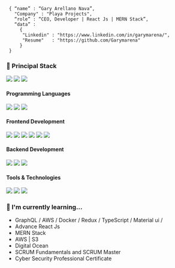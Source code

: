 

```shell
 { “name” : “Gary Arellano Nava”,
   "Company" : "Playa Projects",
   “role” : “CEO, Developer | React Js | MERN Stack”,
   “data” : 
     { 		 
      "Linkedin" : "https://www.linkedin.com/in/garymarena/", 
      "Resume"   : "https://github.com/Garymarena"
     }
 }
```

<h3>
  🚀 Principal Stack
</h3> 
<p>
  <img src="https://img.shields.io/badge/React-20232A?style=for-the-badge&logo=react&logoColor=61DAFB">
  <img src="https://img.shields.io/badge/redux-%23593d88.svg?style=for-the-badge&logo=redux&logoColor=white">
  <img src="https://img.shields.io/badge/Visual%20Studio-5C2D91.svg?style=for-the-badge&logo=visual-studio&logoColor=white">
</p>
  
<h4>Programming Languages</h4>
<p>
  <img src="https://img.shields.io/badge/JavaScript-F7DF1E?style=for-the-badge&logo=javascript&logoColor=black">
  <img src="https://img.shields.io/badge/Elixir-4B275F?style=for-the-badge&logo=elixir&logoColor=white">
	<img src="https://img.shields.io/badge/Python-3776AB?style=for-the-badge&logo=python&logoColor=white">
</p>
<h4>Frontend Development</h4>
<p>
  <img src="https://img.shields.io/badge/HTML5-E34F26?style=for-the-badge&logo=html5&logoColor=white">
  <img src="https://img.shields.io/badge/CSS3-1572B6?style=for-the-badge&logo=css3&logoColor=white">
  <img src="https://img.shields.io/badge/JavaScript-F7DF1E?style=for-the-badge&logo=javascript&logoColor=black">
  <img src="https://img.shields.io/badge/React-20232A?style=for-the-badge&logo=react&logoColor=61DAFB">
  <img src="https://img.shields.io/badge/Tailwind_CSS-38B2AC?style=for-the-badge&logo=tailwind-css&logoColor=white">
  <img src="https://img.shields.io/badge/Sass-CC6699?style=for-the-badge&logo=sass&logoColor=white">
  
</p>
<h4>Backend Development</h4>
<p>
  <img src="https://img.shields.io/badge/MySQL-005C84?style=for-the-badge&logo=mysql&logoColor=white">
  <img src="https://img.shields.io/badge/PostgreSQL-316192?style=for-the-badge&logo=postgresql&logoColor=white">
  <img src="https://img.shields.io/badge/elixir-%234B275F.svg?style=for-the-badge&logo=elixir&logoColor=white)">
</p> 
<h4>Tools & Technologies</h4>
<p>
  <img src="https://img.shields.io/badge/Git-F05032?style=for-the-badge&logo=git&logoColor=white">
  <img src="https://img.shields.io/badge/GitHub-100000?style=for-the-badge&logo=github&logoColor=white">
  <img src="https://img.shields.io/badge/Linux-FCC624?style=for-the-badge&logo=linux&logoColor=black">
</p>


### 


### 🌱 I'm currently learning... 

- GraphQL / AWS / Docker / Redux / TypeScript / Material ui / 
- Advance React Js
- MERN Stack
- AWS | S3
- Digital Ocean
- SCRUM Fundamentals and SCRUM Master
- Cyber Security Professional Certificate


<!--  ### Github Stats:

<table>
  <tr>
    <td valign="top"><img src="https://github-readme-stats.vercel.app/api/top-langs/?username={Garymarena}&theme=blue-green)"/></td>
  </tr>
</table>
 -->


